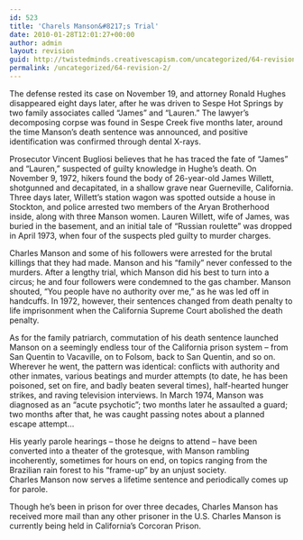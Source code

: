 ```yaml
---
id: 523
title: 'Charels Manson&#8217;s Trial'
date: 2010-01-28T12:01:27+00:00
author: admin
layout: revision
guid: http://twistedminds.creativescapism.com/uncategorized/64-revision-2/
permalink: /uncategorized/64-revision-2/
---
```

<p class="dropcap-first">
  The defense rested its case on November 19, and attorney Ronald Hughes disappeared eight days later, after he was driven to Sespe Hot Springs by two family associates called &#8220;James&#8221; and &#8220;Lauren.&#8221; The lawyer&#8217;s decomposing corpse was found in Sespe Creek five months later, around the time Manson&#8217;s death sentence was announced, and positive identification was confirmed through dental X-rays.
</p>

Prosecutor Vincent Bugliosi believes that he has traced the fate of &#8220;James&#8221; and &#8220;Lauren,&#8221; suspected of guilty knowledge in Hughe&#8217;s death. On November 9, 1972, hikers found the body of 26-year-old James Willett, shotgunned and decapitated, in a shallow grave near Guerneville, California. Three days later, Willett&#8217;s station wagon was spotted outside a house in Stockton, and police arrested two members of the Aryan Brotherhood inside, along with three Manson women. Lauren Willett, wife of James, was buried in the basement, and an initial tale of &#8220;Russian roulette&#8221; was dropped in April 1973, when four of the suspects pled guilty to murder charges. 

Charles Manson and some of his followers were arrested for the brutal killings that they had made. Manson and his &#8220;family&#8221; never confessed to the murders. After a lengthy trial, which Manson did his best to turn into a circus; he and four followers were condemned to the gas chamber. Manson shouted, &#8220;You people have no authority over me,&#8221; as he was led off in handcuffs. In 1972, however, their sentences changed from death penalty to life imprisonment when the California Supreme Court abolished the death penalty. 

As for the family patriarch, commutation of his death sentence launched Manson on a seemingly endless tour of the California prison system &#8211; from San Quentin to Vacaville, on to Folsom, back to San Quentin, and so on. Wherever he went, the pattern was identical: conflicts with authority and other inmates, various beatings and murder attempts (to date, he has been poisoned, set on fire, and badly beaten several times), half-hearted hunger strikes, and raving television interviews. In March 1974, Manson was diagnosed as an &#8220;acute psychotic&#8221;; two months later he assaulted a guard; two months after that, he was caught passing notes about a planned escape attempt&#8230;

His yearly parole hearings &#8211; those he deigns to attend &#8211; have been converted into a theater of the grotesque, with Manson rambling incoherently, sometimes for hours on end, on topics ranging from the Brazilian rain forest to his &#8220;frame-up&#8221; by an unjust society.  
Charles Manson now serves a lifetime sentence and periodically comes up for parole. 

Though he&#8217;s been in prison for over three decades, Charles Manson has received more mail than any other prisoner in the U.S. Charles Manson is currently being held in California&#8217;s Corcoran Prison.